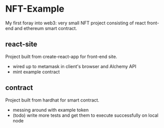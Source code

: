 # NFT-Example
My first foray into web3: very small NFT project consisting of react front-end and ethereum smart contract.

## react-site
Project built from create-react-app for front-end site.
* wired up to metamask in client's browser and Alchemy API
* mint example contract

## contract
Project built from hardhat for smart contract.
* messing around with example token
* (todo) write more tests and get them to execute successfully on local node
